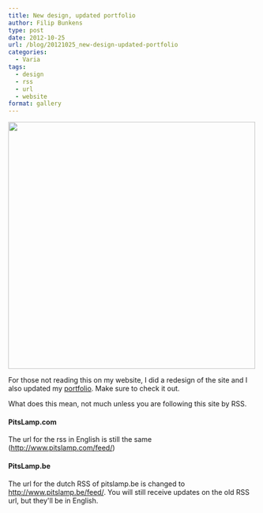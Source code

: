 ```yaml
---
title: New design, updated portfolio
author: Filip Bunkens
type: post
date: 2012-10-25
url: /blog/20121025_new-design-updated-portfolio
categories:
  - Varia
tags:
  - design
  - rss
  - url
  - website
format: gallery
---
```

<a href="http://pitslamp.com/?attachment_id=438" rel="attachment wp-att-438"><img src="/wp-content/uploads/2012/10/20121004_Mamiya_RB67_film45-9-836x1024.jpg" alt="" title="20121004_Mamiya_RB67_film45-9" width="500" class="alignnone size-large wp-image-438" /> </a>

For those not reading this on my website, I did a redesign of the site and I also updated my <a href="http://www.pitslamp.com/portfolio" title="PitsLamp Photography - Portfolio" rel="me">portfolio</a>. Make sure to check it out.

What does this mean, not much unless you are following this site by RSS.
  


#### PitsLamp.com

The url for the rss in English is still the same (<A href="http://www.pitslamp.com/feed" title="RSS feed of pitslamp.com" rel="me">http://www.pitslamp.com/feed/</a>)

#### PitsLamp.be

The url for the dutch RSS of pitslamp.be is changed to <a href="http://www.pitslamp.be/feed" title="RSS feed of pitslamp.be" rel="me">http://www.pitslamp.be/feed/</a>. You will still receive updates on the old RSS url, but they'll be in English.